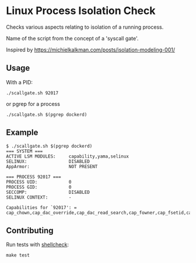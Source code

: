 # Linux Process Isolation Check

Checks various aspects relating to isolation of a running process.

Name of the script from the concept of a 'syscall gate'.

Inspired by https://michielkalkman.com/posts/isolation-modeling-001/

Usage
---

With a PID:

    ./scallgate.sh 92017

or pgrep for a process

    ./scallgate.sh $(pgrep dockerd)

Example
---

```
$ ./scallgate.sh $(pgrep dockerd)
=== SYSTEM ===
ACTIVE LSM MODULES:     capability,yama,selinux
SELINUX:                DISABLED
AppArmor:               NOT PRESENT

=== PROCESS 92017 ===
PROCESS UID:            0
PROCESS GID:            0
SECCOMP:                DISABLED
SELINUX CONTEXT:        -

Capabilities for `92017': = cap_chown,cap_dac_override,cap_dac_read_search,cap_fowner,cap_fsetid,cap_kill,cap_setgid,cap_setuid,cap_setpcap,cap_linux_immutable,cap_net_bind_service,cap_net_broadcast,cap_net_admin,cap_net_raw,cap_ipc_lock,cap_ipc_owner,cap_sys_module,cap_sys_rawio,cap_sys_chroot,cap_sys_ptrace,cap_sys_pacct,cap_sys_admin,cap_sys_boot,cap_sys_nice,cap_sys_resource,cap_sys_time,cap_sys_tty_config,cap_mknod,cap_lease,cap_audit_write,cap_audit_control,cap_setfcap,cap_mac_override,cap_mac_admin,cap_syslog,cap_wake_alarm,cap_block_suspend,cap_audit_read+ep
```

Contributing
---

Run tests with [shellcheck](https://github.com/koalaman/shellcheck):

    make test
